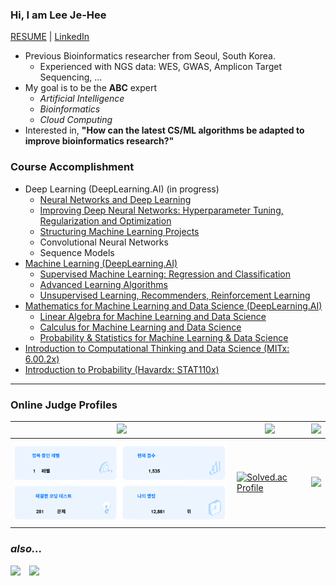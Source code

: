 ### Hi, I am Lee Je-Hee
[RESUME](https://drive.google.com/file/d/1UBlZRu7vQJppDS8_5mekHGyQzBCC8gtF/view?usp=drive_link) | [LinkedIn](https://www.linkedin.com/in/jehee-lee-202002)
- Previous Bioinformatics researcher from Seoul, South Korea.
  - Experienced with NGS data: WES, GWAS, Amplicon Target Sequencing, ...
- My goal is to be the **ABC** expert
  - _Artificial Intelligence_
  - _Bioinformatics_
  - _Cloud Computing_
- Interested in, **"How can the latest CS/ML algorithms be adapted to improve bioinformatics research?"**

### Course Accomplishment
- Deep Learning (DeepLearning.AI) (in progress)
  - [Neural Networks and Deep Learning](https://www.coursera.org/account/accomplishments/verify/R2WK0FA9MFJY)
  - [Improving Deep Neural Networks: Hyperparameter Tuning, Regularization and Optimization](https://www.coursera.org/account/accomplishments/verify/P5ZPUCWLHMS4)
  - [Structuring Machine Learning Projects](https://www.coursera.org/account/accomplishments/records/320LFCOV04QC)
  - Convolutional Neural Networks
  - Sequence Models
- [Machine Learning (DeepLearning.AI)](https://coursera.org/share/93c12abcd8c67382d5d5fa2bad2f53ed)
  - [Supervised Machine Learning: Regression and Classification](https://www.coursera.org/account/accomplishments/verify/JCKVDE3AX1K6)
  - [Advanced Learning Algorithms](https://www.coursera.org/account/accomplishments/verify/XMXVYB4USXWL)
  - [Unsupervised Learning, Recommenders, Reinforcement Learning](https://coursera.org/share/32d793aa7d979b2ce47c6809875e9ebd)
- [Mathematics for Machine Learning and Data Science (DeepLearning.AI)](https://coursera.org/share/6d094f57ced10ab14e3f0b30bcc4d741)
  - [Linear Algebra for Machine Learning and Data Science](https://www.coursera.org/account/accomplishments/verify/66DNLHJKUTBB)
  - [Calculus for Machine Learning and Data Science](https://www.coursera.org/account/accomplishments/verify/H4D7SFYLRR6C)
  - [Probability & Statistics for Machine Learning & Data Science](https://coursera.org/share/2d80e70000d8ca551d9cf23f27721fe8)
- [Introduction to Computational Thinking and Data Science (MITx: 6.00.2x)](https://courses.edx.org/certificates/789e5c1af03e44fd903ba531593029ac)
- [Introduction to Probability (Havardx: STAT110x)](https://courses.edx.org/certificates/df5ea0ac20b441deba4b7d39ff78288f)
---

### Online Judge Profiles
|[<img src="https://theme.zdassets.com/theme_assets/9483888/f7b9b68643e5a9a3bda6dc5a238152b1d467c9f0.png" width='250'></img>](https://programmers.co.kr/)|[<img src='https://d2gd6pc034wcta.cloudfront.net/images/logo@2x.png' width='400'></img>](https://www.acmicpc.net/)|[<img src='https://upload.wikimedia.org/wikipedia/commons/thumb/0/0a/LeetCode_Logo_black_with_text.svg/250px-LeetCode_Logo_black_with_text.svg.png' width='200'></img>](https://leetcode.com/)|
|---|---|---|
|<img src=https://github.com/jhlee0637/github-programmers-rank/blob/master/lib/result.svg width='520'></img>|[![Solved.ac Profile](http://mazassumnida.wtf/api/generate_badge?boj=jhlee2020)](https://solved.ac/jhlee2020)|[![](https://leetcard.jacoblin.cool/jhlee0637?theme=unicorn)](https://leetcode.com/u/jhlee0637/)

### _also..._
[<img src='https://compeau.cbd.cmu.edu/wp-content/uploads/2016/08/rosalindlogo-300x89.jpg' width='100'></img>](https://rosalind.info/users/j2)　[<img src=https://www.kaggle.com/static/images/site-logo.svg width='70'></img>](https://www.kaggle.com/lee2021dec17)
